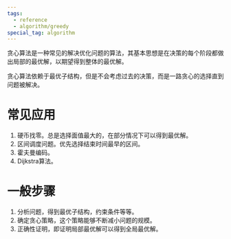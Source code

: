 ```yaml
---
tags:
  - reference
  - algorithm/greedy
special_tag: algorithm
---
```

贪心算法是一种常见的解决优化问题的算法，其基本思想是在决策的每个阶段都做出局部的最优解，以期望得到整体的最优解。

贪心算法依赖于最优子结构，但是不会考虑过去的决策，而是一路贪心的选择直到问题被解决。

# 常见应用

1. 硬币找零。总是选择面值最大的，在部分情况下可以得到最优解。
2. 区间调度问题。优先选择结束时间最早的区间。
3. 霍夫曼编码。
4. Dijkstra算法。

# 一般步骤

1. 分析问题，得到最优子结构，约束条件等等。
2. 确定贪心策略，这个策略能够不断减小问题的规模。
3. 正确性证明，即证明局部最优解可以得到全局最优解。